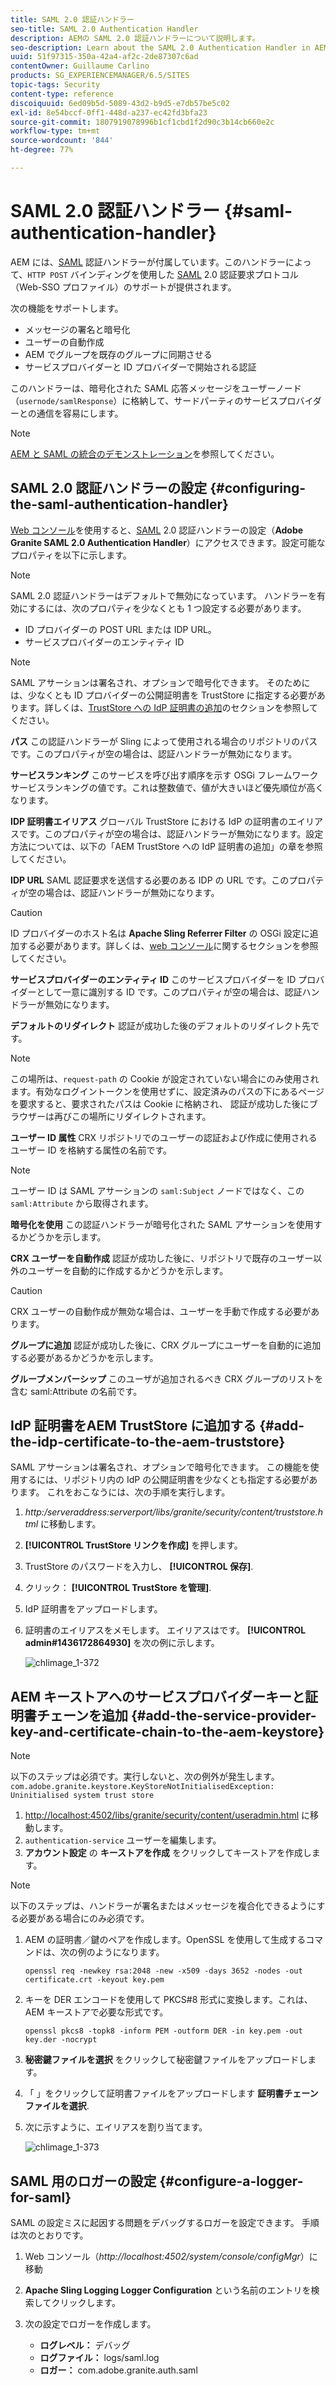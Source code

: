 ```yaml
---
title: SAML 2.0 認証ハンドラー
seo-title: SAML 2.0 Authentication Handler
description: AEMの SAML 2.0 認証ハンドラーについて説明します。
seo-description: Learn about the SAML 2.0 Authentication Handler in AEM.
uuid: 51f97315-350a-42a4-af2c-2de87307c6ad
contentOwner: Guillaume Carlino
products: SG_EXPERIENCEMANAGER/6.5/SITES
topic-tags: Security
content-type: reference
discoiquuid: 6ed09b5d-5089-43d2-b9d5-e7db57be5c02
exl-id: 8e54bccf-0ff1-448d-a237-ec42fd3bfa23
source-git-commit: 1807919078996b1cf1cbd1f2d90c3b14cb660e2c
workflow-type: tm+mt
source-wordcount: '844'
ht-degree: 77%

---
```


# SAML 2.0 認証ハンドラー {#saml-authentication-handler}

AEM には、[SAML](https://saml.xml.org/saml-specifications) 認証ハンドラーが付属しています。このハンドラーによって、`HTTP POST` バインディングを使用した [SAML](https://saml.xml.org/saml-specifications) 2.0 認証要求プロトコル（Web-SSO プロファイル）のサポートが提供されます。

次の機能をサポートします。

* メッセージの署名と暗号化
* ユーザーの自動作成
* AEM でグループを既存のグループに同期させる
* サービスプロバイダーと ID プロバイダーで開始される認証

このハンドラーは、暗号化された SAML 応答メッセージをユーザーノード（`usernode/samlResponse`）に格納して、サードパーティのサービスプロバイダーとの通信を容易にします。

>[!NOTE]
>
>[AEM と SAML の統合のデモンストレーション](https://experienceleague.adobe.com/docs/experience-cloud-kcs/kbarticles/KA-17481.html?lang=ja)を参照してください。

## SAML 2.0 認証ハンドラーの設定 {#configuring-the-saml-authentication-handler}

[Web コンソール](/help/sites-deploying/configuring-osgi.md)を使用すると、[SAML](https://saml.xml.org/saml-specifications) 2.0 認証ハンドラーの設定（**Adobe Granite SAML 2.0 Authentication Handler**）にアクセスできます。設定可能なプロパティを以下に示します。

>[!NOTE]
>
>SAML 2.0 認証ハンドラーはデフォルトで無効になっています。 ハンドラーを有効にするには、次のプロパティを少なくとも 1 つ設定する必要があります。
>
>* ID プロバイダーの POST URL または IDP URL。
>* サービスプロバイダーのエンティティ ID
>

>[!NOTE]
>
>SAML アサーションは署名され、オプションで暗号化できます。 そのためには、少なくとも ID プロバイダーの公開証明書を TrustStore に指定する必要があります。詳しくは、[TrustStore への IdP 証明書の追加](/help/sites-administering/saml-2-0-authenticationhandler.md#add-the-idp-certificate-to-the-aem-truststore)のセクションを参照してください。

**パス** この認証ハンドラーが Sling によって使用される場合のリポジトリのパスです。このプロパティが空の場合は、認証ハンドラーが無効になります。

**サービスランキング** このサービスを呼び出す順序を示す OSGi フレームワークサービスランキングの値です。これは整数値で、値が大きいほど優先順位が高くなります。

**IDP 証明書エイリアス** グローバル TrustStore における IdP の証明書のエイリアスです。このプロパティが空の場合は、認証ハンドラーが無効になります。設定方法については、以下の「AEM TrustStore への IdP 証明書の追加」の章を参照してください。

**IDP URL** SAML 認証要求を送信する必要のある IDP の URL です。このプロパティが空の場合は、認証ハンドラーが無効になります。

>[!CAUTION]
>
>ID プロバイダーのホスト名は **Apache Sling Referrer Filter** の OSGi 設定に追加する必要があります。詳しくは、[web コンソール](/help/sites-deploying/configuring-osgi.md)に関するセクションを参照してください。

**サービスプロバイダーのエンティティ ID** このサービスプロバイダーを ID プロバイダーとして一意に識別する ID です。このプロパティが空の場合は、認証ハンドラーが無効になります。

**デフォルトのリダイレクト** 認証が成功した後のデフォルトのリダイレクト先です。

>[!NOTE]
>
>この場所は、`request-path` の Cookie が設定されていない場合にのみ使用されます。有効なログイントークンを使用せずに、設定済みのパスの下にあるページを要求すると、要求されたパスは Cookie に格納され、
>認証が成功した後にブラウザーは再びこの場所にリダイレクトされます。

**ユーザー ID 属性** CRX リポジトリでのユーザーの認証および作成に使用されるユーザー ID を格納する属性の名前です。

>[!NOTE]
>
>ユーザー ID は SAML アサーションの `saml:Subject` ノードではなく、この `saml:Attribute` から取得されます。

**暗号化を使用** この認証ハンドラーが暗号化された SAML アサーションを使用するかどうかを示します。

**CRX ユーザーを自動作成** 認証が成功した後に、リポジトリで既存のユーザー以外のユーザーを自動的に作成するかどうかを示します。

>[!CAUTION]
>
>CRX ユーザーの自動作成が無効な場合は、ユーザーを手動で作成する必要があります。

**グループに追加** 認証が成功した後に、CRX グループにユーザーを自動的に追加する必要があるかどうかを示します。

**グループメンバーシップ** このユーザが追加されるべき CRX グループのリストを含む saml:Attribute の名前です。

## IdP 証明書をAEM TrustStore に追加する {#add-the-idp-certificate-to-the-aem-truststore}

SAML アサーションは署名され、オプションで暗号化できます。 この機能を使用するには、リポジトリ内の IdP の公開証明書を少なくとも指定する必要があります。 これをおこなうには、次の手順を実行します。

1. *http:/serveraddress:serverport/libs/granite/security/content/truststore.html* に移動します。
1. **[!UICONTROL TrustStore リンクを作成]** を押します。
1. TrustStore のパスワードを入力し、 **[!UICONTROL 保存]**.
1. クリック： **[!UICONTROL TrustStore を管理]**.
1. IdP 証明書をアップロードします。
1. 証明書のエイリアスをメモします。 エイリアスはです。 **[!UICONTROL admin#1436172864930]** を次の例に示します。

   ![chlimage_1-372](assets/chlimage_1-372.png)

## AEM キーストアへのサービスプロバイダーキーと証明書チェーンを追加 {#add-the-service-provider-key-and-certificate-chain-to-the-aem-keystore}

>[!NOTE]
>
>以下のステップは必須です。実行しないと、次の例外が発生します。`com.adobe.granite.keystore.KeyStoreNotInitialisedException: Uninitialised system trust store`

1. [http://localhost:4502/libs/granite/security/content/useradmin.html](http://localhost:4502/libs/granite/security/content/useradmin.html) に移動します。
1. `authentication-service` ユーザーを編集します。
1. **アカウント設定** の **キーストアを作成** をクリックしてキーストアを作成します。

>[!NOTE]
>
>以下のステップは、ハンドラーが署名またはメッセージを複合化できるようにする必要がある場合にのみ必須です。

1. AEM の証明書／鍵のペアを作成します。OpenSSL を使用して生成するコマンドは、次の例のようになります。

   `openssl req -newkey rsa:2048 -new -x509 -days 3652 -nodes -out certificate.crt -keyout key.pem`

1. キーを DER エンコードを使用して PKCS#8 形式に変換します。これは、AEM キーストアで必要な形式です。

   `openssl pkcs8 -topk8 -inform PEM -outform DER -in key.pem -out key.der -nocrypt`

1. **秘密鍵ファイルを選択** をクリックして秘密鍵ファイルをアップロードします。
1. 「 」をクリックして証明書ファイルをアップロードします **証明書チェーンファイルを選択**.
1. 次に示すように、エイリアスを割り当てます。

   ![chlimage_1-373](assets/chlimage_1-373.png)

## SAML 用のロガーの設定 {#configure-a-logger-for-saml}

SAML の設定ミスに起因する問題をデバッグするロガーを設定できます。 手順は次のとおりです。

1. Web コンソール（*http://localhost:4502/system/console/configMgr*）に移動
1. **Apache Sling Logging Logger Configuration** という名前のエントリを検索してクリックします。
1. 次の設定でロガーを作成します。

   * **ログレベル：** デバッグ
   * **ログファイル：** logs/saml.log
   * **ロガー：** com.adobe.granite.auth.saml
